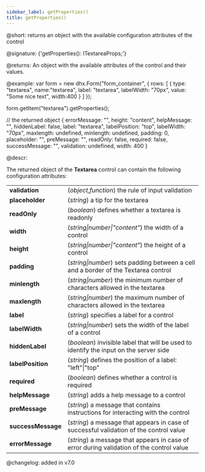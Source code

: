 ```yaml
---
sidebar_label: getProperties()
title: getProperties()
---          
```


@short: returns an object with the available configuration attributes of the control

@signature: {'getProperties(): ITextareaProps;'}

@returns:
An object with the available attributes of the control and their values.

@example:
var form = new dhx.Form("form_container", {
    rows: [
        {
            type: "textarea",
            name:"textarea",
            label: "textarea",
            labelWidth: "70px",
            value: "Some nice text",
            width:400
        }
    ]
});

form.getItem("textarea").getProperties();

// the returned object
{
	errorMessage: "",
	height: "content",
	helpMessage: "",
	hiddenLabel: false,
	label: "textarea",
	labelPosition: "top",
	labelWidth: "70px",
	maxlength: undefined,
	minlength: undefined,
	padding: 0,
	placeholder: "",
	preMessage: "",
	readOnly: false,
	required: false,
	successMessage: "",
	validation: undefined,
	width: 400
}

@descr:

The returned object of the **Textarea** control can contain the following configuration attributes:

<table>
	<tbody>
    <tr>
			<td><b>validation</b></td>
			<td>(<i>object,function</i>) the rule of input validation
	    </td>
		</tr>
    <tr>
			<td><b>placeholder</b></td>
			<td>(<i>string</i>) a tip for the textarea</td>
		</tr>
    <tr>
			<td><b>readOnly</b></td>
			<td>(<i>boolean</i>) defines whether a textarea is readonly</td>
		</tr>
    <tr>
			<td><b>width</b></td>
			<td>(<i>string|number|"content"</i>) the width of a control</td>
		</tr>
    <tr>
			<td><b>height</b></td>
			<td>(<i>string|number|"content"</i>) the height of a control</td>
		</tr>
         <tr>
			<td><b>padding</b></td>
			<td>(<i>string|number</i>) sets padding between a cell and a border of the Textarea control</td>
		</tr>
		<tr>
			<td><b>minlength</b></td>
			<td>(<i>string|number</i>) the minimum number of characters allowed in the textarea</td>
		</tr>
		<tr>
			<td><b>maxlength</b></td>
			<td>(<i>string|number</i>) the maximum number of characters allowed in the textarea</td>
		</tr>
    <tr>
			<td><b>label</b></td>
			<td>(<i>string</i>) specifies a label for a control</td>
		</tr>
    <tr>
			<td><b>labelWidth</b></td>
			<td>(<i>string|number</i>) sets the width of the label of a control</td>
		</tr>
    <tr>
			<td><b>hiddenLabel</b></td>
			<td>(<i>boolean</i>) invisible label that will be used to identify the input on the server side</td>
		</tr>
    <tr>
			<td><b>labelPosition</b></td>
			<td>(<i>string</i>) defines the position of a label: "left"|"top"</td>
		</tr>
    <tr>
			<td><b>required</b></td>
			<td>(<i>boolean</i>) defines whether a control is required</td>
		</tr>
    <tr>
			<td><b>helpMessage</b></td>
			<td>(<i>string</i>) adds a help message to a control</td>
		</tr>
    <tr>
			<td><b>preMessage</b></td>
			<td>(<i>string</i>) a message that contains instructions for interacting with the control</td>
		</tr>
    <tr>
			<td><b>successMessage</b></td>
			<td>(<i>string</i>) a message that appears in case of successful validation of the control value</td>
		</tr>
    <tr>
			<td><b>errorMessage</b></td>
			<td>(<i>string</i>) a message that appears in case of error during validation of the control value	</td>
		</tr>
    </tbody>
</table>

@changelog: added in v7.0
